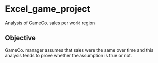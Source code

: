 # Excel_game_project
Analysis of GameCo. sales per world region
## Objective
GameCo. manager assumes that sales were the same over time and this analysis tends to prove whether the assumption is true or not.
